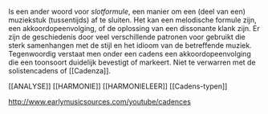 Is een ander woord voor *slotformule*, een manier om een (deel van een) muziekstuk (tussentijds) af te sluiten. Het kan een melodische formule zijn, een akkoordopeenvolging, of de oplossing van een dissonante klank zijn. Er zijn de geschiedenis door veel verschillende patronen voor gebruikt die sterk samenhangen met de stijl en het idioom van de betreffende muziek.
Tegenwoordig verstaat men onder een cadens een akkoordopeenvolging die een toonsoort duidelijk bevestigt of markeert.
Niet te verwarren met de solistencadens of [[Cadenza]].

[[ANALYSE]]
[[HARMONIE]]
[[HARMONIELEER]]
[[Cadens-typen]]

http://www.earlymusicsources.com/youtube/cadences